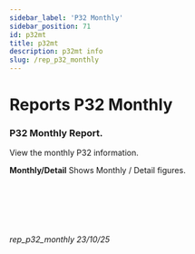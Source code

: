```yaml
---
sidebar_label: 'P32 Monthly'
sidebar_position: 71
id: p32mt
title: p32mt
description: p32mt info
slug: /rep_p32_monthly
---
```


# Reports P32 Monthly

### P32 Monthly Report.

View the monthly P32 information.  

**Monthly/Detail** Shows Monthly / Detail figures.  
<br/>
<br/>
<br/>
<br/>
<br/>
###### rep_p32_monthly 23/10/25